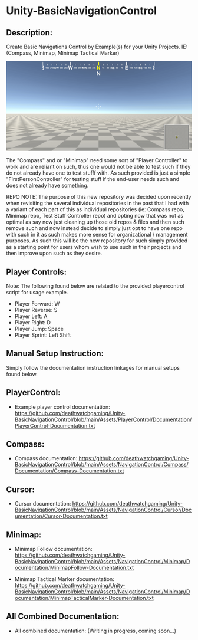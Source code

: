 # Unity-BasicNavigationControl

 
Description:
------------


 Create Basic Navigations Control by Example(s) for your Unity Projects. IE: (Compass, Minimap, Minimap Tactical Marker)


![Preview](https://github.com/deathwatchgaming/Unity-BasicNavigationControl/blob/main/Previews/BasicNavigationControl-Preview.png)




 The "Compass" and or "Minimap" need some sort of "Player Controller" to work
 and are reliant on such, thus one would not be able to test such if they do
 not already have one to test stufff with. As such provided is just a
 simple "FirstPersonController" for testing stuff if the end-user needs such
 and does not already have something.



REPO NOTE: The purpose of this new repository was decided upon recently when
revisiting the several individual repositories in the past that I had with a
variant of each part of this as individual repositories (ie: Compass repo,
Minimap repo, Test Stuff Controller repo) and opting now that was not as
optimal as say now just cleaning up those old repos & files and then such
remove such and now instead decide to simply just opt to have one repo with
such in it as such makes more sense for organizational / management purposes.
As such this will be the new repository for such simply provided as a
starting point for users whom wish to use such in their projects and then
improve upon such as they desire.


Player Controls: 
----------------


  Note: The following found below are related to the provided playercontrol script for usage example.


* Player Forward:   W
* Player Reverse:   S
* Player Left:      A
* Player Right:     D
* Player Jump:      Space
* Player Sprint:    Left Shift


Manual Setup Instruction:
-------------------------


Simply follow the documentation instruction linkages for manual setups found below.


PlayerControl:
--------------


* Example player control documentation: https://github.com/deathwatchgaming/Unity-BasicNavigationControl/blob/main/Assets/PlayerControl/Documentation/PlayerControl-Documentation.txt



Compass:
--------


* Compass documentation: https://github.com/deathwatchgaming/Unity-BasicNavigationControl/blob/main/Assets/NavigationControl/Compass/Documentation/Compass-Documentation.txt


Cursor:
-------


* Cursor documentation: https://github.com/deathwatchgaming/Unity-BasicNavigationControl/blob/main/Assets/NavigationControl/Cursor/Documentation/Cursor-Documentation.txt


Minimap:
--------


* Minimap Follow documentation: https://github.com/deathwatchgaming/Unity-BasicNavigationControl/blob/main/Assets/NavigationControl/Minimap/Documentation/MinimapFollow-Documentation.txt


* Minimap Tactical Marker documentation: https://github.com/deathwatchgaming/Unity-BasicNavigationControl/blob/main/Assets/NavigationControl/Minimap/Documentation/MinimapTacticalMarker-Documentation.txt




All Combined Documentation:
---------------------------


* All combined documentation: (Writing in progress, coming soon...)



